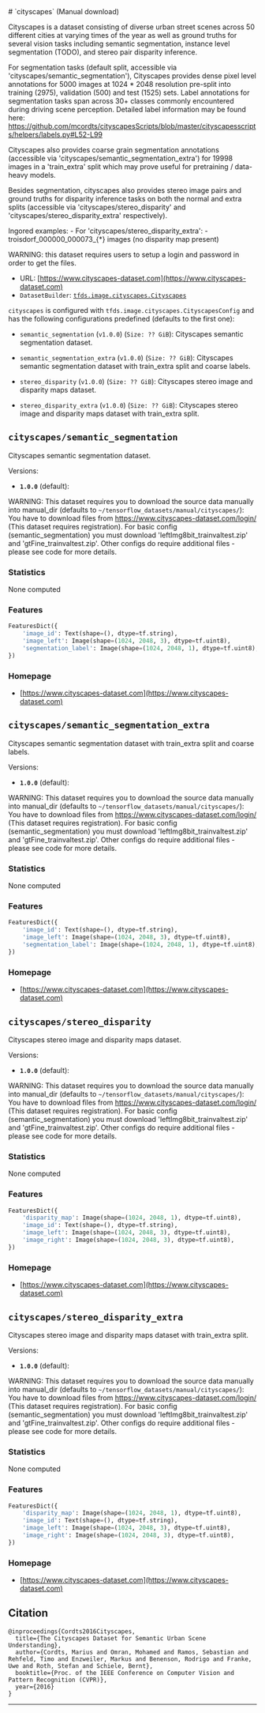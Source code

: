 <div itemscope itemtype="http://schema.org/Dataset">
  <div itemscope itemprop="includedInDataCatalog" itemtype="http://schema.org/DataCatalog">
    <meta itemprop="name" content="TensorFlow Datasets" />
  </div>
  <meta itemprop="name" content="cityscapes" />
  <meta itemprop="description" content="Cityscapes is a dataset consisting of diverse urban street scenes across 50 different cities&#10;  at varying times of the year as well as ground truths for several vision tasks including&#10;  semantic segmentation, instance level segmentation (TODO), and stereo pair disparity inference.&#10;&#10;&#10;  For segmentation tasks (default split, accessible via 'cityscapes/semantic_segmentation'), Cityscapes provides&#10;  dense pixel level annotations for 5000 images at 1024 * 2048 resolution pre-split into training (2975),&#10;  validation (500) and test (1525) sets. Label annotations for segmentation tasks span across 30+ classes&#10;  commonly encountered during driving scene perception. Detailed label information may be found here:&#10;  https://github.com/mcordts/cityscapesScripts/blob/master/cityscapesscripts/helpers/labels.py#L52-L99&#10;&#10;  Cityscapes also provides coarse grain segmentation annotations (accessible via 'cityscapes/semantic_segmentation_extra')&#10;  for 19998 images in a 'train_extra' split which may prove useful for pretraining / data-heavy models.&#10;&#10;&#10;  Besides segmentation, cityscapes also provides stereo image pairs and ground truths for disparity inference&#10;  tasks on both the normal and extra splits (accessible via 'cityscapes/stereo_disparity' and&#10;  'cityscapes/stereo_disparity_extra' respectively).&#10;&#10;  Ingored examples:&#10;  - For 'cityscapes/stereo_disparity_extra':&#10;    - troisdorf_000000_000073_{*} images (no disparity map present)&#10;&#10;  WARNING: this dataset requires users to setup a login and password in order to get the files.&#10;&#10;&#10;To use this dataset:&#10;&#10;```python&#10;import tensorflow_datasets as tfds&#10;&#10;ds = tfds.load('cityscapes', split='train')&#10;for ex in ds.take(4):&#10;  print(ex)&#10;```&#10;&#10;See [the guide](https://www.tensorflow.org/datasets/overview) for more&#10;informations on [tensorflow_datasets](https://www.tensorflow.org/datasets).&#10;&#10;" />
  <meta itemprop="url" content="https://www.tensorflow.org/datasets/catalog/cityscapes" />
  <meta itemprop="sameAs" content="https://www.cityscapes-dataset.com" />
  <meta itemprop="citation" content="@inproceedings{Cordts2016Cityscapes,&#10;  title={The Cityscapes Dataset for Semantic Urban Scene Understanding},&#10;  author={Cordts, Marius and Omran, Mohamed and Ramos, Sebastian and Rehfeld, Timo and Enzweiler, Markus and Benenson, Rodrigo and Franke, Uwe and Roth, Stefan and Schiele, Bernt},&#10;  booktitle={Proc. of the IEEE Conference on Computer Vision and Pattern Recognition (CVPR)},&#10;  year={2016}&#10;}&#10;" />
</div>
# `cityscapes` (Manual download)

Cityscapes is a dataset consisting of diverse urban street scenes across 50
different cities at varying times of the year as well as ground truths for
several vision tasks including semantic segmentation, instance level
segmentation (TODO), and stereo pair disparity inference.

For segmentation tasks (default split, accessible via
'cityscapes/semantic_segmentation'), Cityscapes provides dense pixel level
annotations for 5000 images at 1024 * 2048 resolution pre-split into training
(2975), validation (500) and test (1525) sets. Label annotations for
segmentation tasks span across 30+ classes commonly encountered during driving
scene perception. Detailed label information may be found here:
https://github.com/mcordts/cityscapesScripts/blob/master/cityscapesscripts/helpers/labels.py#L52-L99

Cityscapes also provides coarse grain segmentation annotations (accessible via
'cityscapes/semantic_segmentation_extra') for 19998 images in a 'train_extra'
split which may prove useful for pretraining / data-heavy models.

Besides segmentation, cityscapes also provides stereo image pairs and ground
truths for disparity inference tasks on both the normal and extra splits
(accessible via 'cityscapes/stereo_disparity' and
'cityscapes/stereo_disparity_extra' respectively).

Ingored examples: - For 'cityscapes/stereo_disparity_extra': -
troisdorf_000000_000073_{*} images (no disparity map present)

WARNING: this dataset requires users to setup a login and password in order to
get the files.

*   URL:
    [https://www.cityscapes-dataset.com](https://www.cityscapes-dataset.com)
*   `DatasetBuilder`:
    [`tfds.image.cityscapes.Cityscapes`](https://github.com/tensorflow/datasets/tree/master/tensorflow_datasets/image/cityscapes.py)

`cityscapes` is configured with `tfds.image.cityscapes.CityscapesConfig` and has
the following configurations predefined (defaults to the first one):

*   `semantic_segmentation` (`v1.0.0`) (`Size: ?? GiB`): Cityscapes semantic
    segmentation dataset.

*   `semantic_segmentation_extra` (`v1.0.0`) (`Size: ?? GiB`): Cityscapes
    semantic segmentation dataset with train_extra split and coarse labels.

*   `stereo_disparity` (`v1.0.0`) (`Size: ?? GiB`): Cityscapes stereo image and
    disparity maps dataset.

*   `stereo_disparity_extra` (`v1.0.0`) (`Size: ?? GiB`): Cityscapes stereo
    image and disparity maps dataset with train_extra split.

## `cityscapes/semantic_segmentation`
Cityscapes semantic segmentation dataset.

Versions:

*   **`1.0.0`** (default):

WARNING: This dataset requires you to download the source data manually into
manual_dir (defaults to `~/tensorflow_datasets/manual/cityscapes/`): You have to
download files from https://www.cityscapes-dataset.com/login/ (This dataset
requires registration). For basic config (semantic_segmentation) you must
download 'leftImg8bit_trainvaltest.zip' and 'gtFine_trainvaltest.zip'. Other
configs do require additional files - please see code for more details.

### Statistics
None computed

### Features
```python
FeaturesDict({
    'image_id': Text(shape=(), dtype=tf.string),
    'image_left': Image(shape=(1024, 2048, 3), dtype=tf.uint8),
    'segmentation_label': Image(shape=(1024, 2048, 1), dtype=tf.uint8),
})
```

### Homepage

*   [https://www.cityscapes-dataset.com](https://www.cityscapes-dataset.com)

## `cityscapes/semantic_segmentation_extra`

Cityscapes semantic segmentation dataset with train_extra split and coarse
labels.

Versions:

*   **`1.0.0`** (default):

WARNING: This dataset requires you to download the source data manually into
manual_dir (defaults to `~/tensorflow_datasets/manual/cityscapes/`): You have to
download files from https://www.cityscapes-dataset.com/login/ (This dataset
requires registration). For basic config (semantic_segmentation) you must
download 'leftImg8bit_trainvaltest.zip' and 'gtFine_trainvaltest.zip'. Other
configs do require additional files - please see code for more details.

### Statistics
None computed

### Features
```python
FeaturesDict({
    'image_id': Text(shape=(), dtype=tf.string),
    'image_left': Image(shape=(1024, 2048, 3), dtype=tf.uint8),
    'segmentation_label': Image(shape=(1024, 2048, 1), dtype=tf.uint8),
})
```

### Homepage

*   [https://www.cityscapes-dataset.com](https://www.cityscapes-dataset.com)

## `cityscapes/stereo_disparity`
Cityscapes stereo image and disparity maps dataset.

Versions:

*   **`1.0.0`** (default):

WARNING: This dataset requires you to download the source data manually into
manual_dir (defaults to `~/tensorflow_datasets/manual/cityscapes/`): You have to
download files from https://www.cityscapes-dataset.com/login/ (This dataset
requires registration). For basic config (semantic_segmentation) you must
download 'leftImg8bit_trainvaltest.zip' and 'gtFine_trainvaltest.zip'. Other
configs do require additional files - please see code for more details.

### Statistics
None computed

### Features
```python
FeaturesDict({
    'disparity_map': Image(shape=(1024, 2048, 1), dtype=tf.uint8),
    'image_id': Text(shape=(), dtype=tf.string),
    'image_left': Image(shape=(1024, 2048, 3), dtype=tf.uint8),
    'image_right': Image(shape=(1024, 2048, 3), dtype=tf.uint8),
})
```

### Homepage

*   [https://www.cityscapes-dataset.com](https://www.cityscapes-dataset.com)

## `cityscapes/stereo_disparity_extra`
Cityscapes stereo image and disparity maps dataset with train_extra split.

Versions:

*   **`1.0.0`** (default):

WARNING: This dataset requires you to download the source data manually into
manual_dir (defaults to `~/tensorflow_datasets/manual/cityscapes/`): You have to
download files from https://www.cityscapes-dataset.com/login/ (This dataset
requires registration). For basic config (semantic_segmentation) you must
download 'leftImg8bit_trainvaltest.zip' and 'gtFine_trainvaltest.zip'. Other
configs do require additional files - please see code for more details.

### Statistics
None computed

### Features
```python
FeaturesDict({
    'disparity_map': Image(shape=(1024, 2048, 1), dtype=tf.uint8),
    'image_id': Text(shape=(), dtype=tf.string),
    'image_left': Image(shape=(1024, 2048, 3), dtype=tf.uint8),
    'image_right': Image(shape=(1024, 2048, 3), dtype=tf.uint8),
})
```

### Homepage

*   [https://www.cityscapes-dataset.com](https://www.cityscapes-dataset.com)

## Citation
```
@inproceedings{Cordts2016Cityscapes,
  title={The Cityscapes Dataset for Semantic Urban Scene Understanding},
  author={Cordts, Marius and Omran, Mohamed and Ramos, Sebastian and Rehfeld, Timo and Enzweiler, Markus and Benenson, Rodrigo and Franke, Uwe and Roth, Stefan and Schiele, Bernt},
  booktitle={Proc. of the IEEE Conference on Computer Vision and Pattern Recognition (CVPR)},
  year={2016}
}
```

--------------------------------------------------------------------------------
